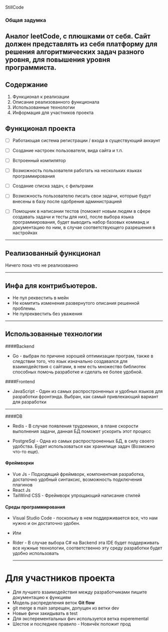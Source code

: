 StillCode

### Общая задумка

Аналог leetCode, с плюшками от себя.
Сайт должен представлять из себя платформу для решения алгоритмических задач разного уровня, для повышения уровня программиста.
---

## Содержание 

1. Функционал к реализации 
2. Описание реализованного функционала
3. Использованные технологии
4. Информация для участников проекта 

## Функционал проекта 
- [ ] Работающая система регистрации / входа в существующий аккаунт
- [ ] Создание настроек пользователя, вида сайта и т.п.
- [ ] Встроенный компилятор 
- [ ] Возможность пользователя работать на нескольких языках программирования
- [ ] Создание списка задач, с фильтрами
- [ ] Возможность пользователю писать свои задачи, которые будут внесены в базу после одобрения администрацией
- [ ] Помощник в написании тестов (поможет новым людям в сфере создавать задачи и тесты для них), после выбора языка программирования, будет выводить набор базовых комманд и документацию по ним, в случае соответствующего разрешения в настройках



---

## Реализованный функционал 

Ничего пока что не реализованно

---
## Инфа для контрибъютеров.

- Не пул реквестить в мейн
- Не комитить изменения развернутого описания
  решенной проблемы.
- Не пулреквестить без уважения


---

## Использованные технологии

####Backend
- Go  - выбран по причине хорошей оптимизации програм,
  также в следствии того, что язык изначально создавался для взаимодействия с сайтами, в нем есть множество библиотек способных помочь разработке и сделать ее более удобной.


####Frontend  
- JavaScript - Один из самых распростроненных и удобных языков для разработки фронтэнда. Выбран, как самый привлекающий вариант для разработки

---
####DB
- Redis - В случае появления трудоемких, в плане скорости выполнения задачи, данная БД поможет ускорить этот процесс
  
- PostgreSql - Одна из самых распростроненных БД, в силу своего удобства. Будет использоваться как хранилище задач (Возможно что-то еще).


 #### Фреймворки

 - Vue Js - Подходящий фреймворк, компонентная разработка, достаточно удобный синтаксис, возможность подключения плагинов
 - React Js
 - TailWind CSS - Фреймворк упрощающий написание стилей

 #### Среды программирования

 - Visual Studio Code - поскольку в нем поддерживается все, что нам нужно и он достаточно удобен.
 - Или
 - Rider - В случае выбора C# на Backend эта IDE будет поддерживать все нужные технологии, соответственно эту среду разработки будет удобно использовать 

   ----

# Для участников проекта

- Для лучшего взаимодействия между разработчиками пишите документацию к функциям
- Модель распределения веток **Git flow**
- git merge в main запрещен, допущен из ветки dev
- Новые фичи закидывать в test
- Для эксперементальных фич используется ветка experemental
- Шестое и последнее правило - Новичёк положит прод
